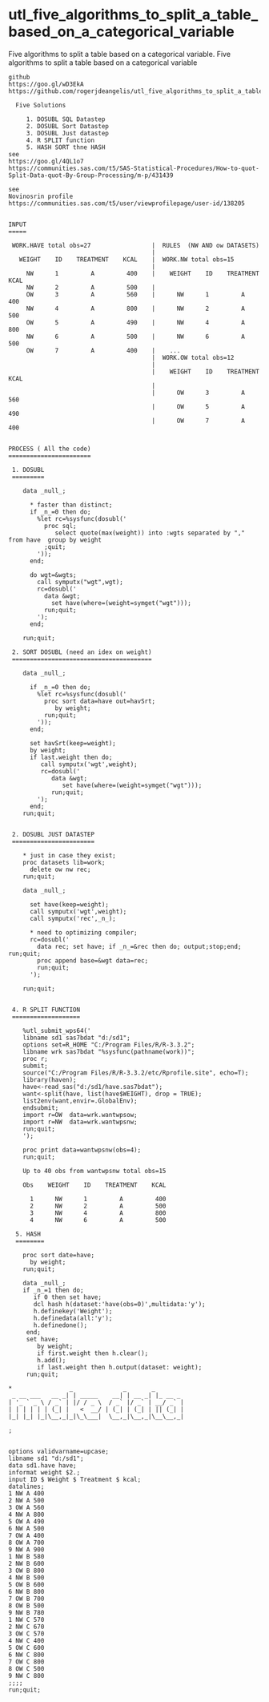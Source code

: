 # utl_five_algorithms_to_split_a_table_based_on_a_categorical_variable
Five algorithms to split a table based on a categorical variable. 
    Five algorithms to split a table based on a categorical variable

    github
    https://goo.gl/wD3EkA
    https://github.com/rogerjdeangelis/utl_five_algorithms_to_split_a_table_based_on_a_categorical_variable

      Five Solutions

         1. DOSUBL SQL Datastep
         2. DOSUBL Sort Datastep
         3. DOSUBL Just datastep
         4. R SPLIT function
         5. HASH SORT thne HASH
    see
    https://goo.gl/4QL1o7
    https://communities.sas.com/t5/SAS-Statistical-Procedures/How-to-quot-Split-Data-quot-By-Group-Processing/m-p/431439

    see
    Novinosrin profile
    https://communities.sas.com/t5/user/viewprofilepage/user-id/138205


    INPUT
    =====

     WORK.HAVE total obs=27                 |  RULES  (NW AND ow DATASETS)
                                            |
       WEIGHT    ID    TREATMENT    KCAL    |  WORK.NW total obs=15
                                            |
         NW      1         A         400    |    WEIGHT    ID    TREATMENT    KCAL
         NW      2         A         500    |
         OW      3         A         560    |      NW      1         A         400
         NW      4         A         800    |      NW      2         A         500
         OW      5         A         490    |      NW      4         A         800
         NW      6         A         500    |      NW      6         A         500
         OW      7         A         400    |    ...
                                            |  WORK.OW total obs=12
                                            |
                                            |    WEIGHT    ID    TREATMENT    KCAL
                                            |
                                            |      OW      3         A         560
                                            |      OW      5         A         490
                                            |      OW      7         A         400


    PROCESS ( All the code)
    =======================

     1. DOSUBL
     =========

        data _null_;

          * faster than distinct;
          if _n_=0 then do;
            %let rc=%sysfunc(dosubl('
              proc sql;
                 select quote(max(weight)) into :wgts separated by "," from have  group by weight
              ;quit;
            '));
          end;

          do wgt=&wgts;
            call symputx("wgt",wgt);
            rc=dosubl('
              data &wgt;
                set have(where=(weight=symget("wgt")));
              run;quit;
            ');
          end;

        run;quit;

     2. SORT DOSUBL (need an idex on weight)
     =======================================

        data _null_;

          if _n_=0 then do;
            %let rc=%sysfunc(dosubl('
              proc sort data=have out=havSrt;
                 by weight;
              run;quit;
            '));
          end;

          set havSrt(keep=weight);
          by weight;
          if last.weight then do;
             call symputx('wgt',weight);
             rc=dosubl('
                data &wgt;
                   set have(where=(weight=symget("wgt")));
                run;quit;
            ');
          end;
        run;quit;


     2. DOSUBL JUST DATASTEP
     =======================

        * just in case they exist;
        proc datasets lib=work;
          delete ow nw rec;
        run;quit;

        data _null_;

          set have(keep=weight);
          call symputx('wgt',weight);
          call symputx('rec',_n_);

          * need to optimizing compiler;
          rc=dosubl('
            data rec; set have; if _n_=&rec then do; output;stop;end; run;quit;
            proc append base=&wgt data=rec;
            run;quit;
          ');

        run;quit;


     4. R SPLIT FUNCTION
     ===================

        %utl_submit_wps64('
        libname sd1 sas7bdat "d:/sd1";
        options set=R_HOME "C:/Program Files/R/R-3.3.2";
        libname wrk sas7bdat "%sysfunc(pathname(work))";
        proc r;
        submit;
        source("C:/Program Files/R/R-3.3.2/etc/Rprofile.site", echo=T);
        library(haven);
        have<-read_sas("d:/sd1/have.sas7bdat");
        want<-split(have, list(have$WEIGHT), drop = TRUE);
        list2env(want,envir=.GlobalEnv);
        endsubmit;
        import r=OW  data=wrk.wantwpsow;
        import r=NW  data=wrk.wantwpsnw;
        run;quit;
        ');

        proc print data=wantwpsnw(obs=4);
        run;quit;

        Up to 40 obs from wantwpsnw total obs=15

        Obs    WEIGHT    ID    TREATMENT    KCAL

          1      NW      1         A         400
          2      NW      2         A         500
          3      NW      4         A         800
          4      NW      6         A         500

      5. HASH
      ========

        proc sort date=have;
          by weight;
        run;quit;

        data _null_;
        if _n_=1 then do;
           if 0 then set have;
           dcl hash h(dataset:'have(obs=0)',multidata:'y');
           h.definekey('Weight');
           h.definedata(all:'y');
           h.definedone();
         end;
         set have;
            by weight;
            if first.weight then h.clear();
            h.add();
            if last.weight then h.output(dataset: weight);
         run;quit;

    *                _              _       _
     _ __ ___   __ _| | _____    __| | __ _| |_ __ _
    | '_ ` _ \ / _` | |/ / _ \  / _` |/ _` | __/ _` |
    | | | | | | (_| |   <  __/ | (_| | (_| | || (_| |
    |_| |_| |_|\__,_|_|\_\___|  \__,_|\__,_|\__\__,_|

    ;


    options validvarname=upcase;
    libname sd1 "d:/sd1";
    data sd1.have have;
    informat weight $2.;
    input ID $ Weight $ Treatment $ kcal;
    datalines;
    1 NW A 400
    2 NW A 500
    3 OW A 560
    4 NW A 800
    5 OW A 490
    6 NW A 500
    7 OW A 400
    8 OW A 700
    9 NW A 900
    1 NW B 580
    2 NW B 600
    3 OW B 800
    4 NW B 500
    5 OW B 600
    6 NW B 800
    7 OW B 700
    8 OW B 500
    9 NW B 780
    1 NW C 570
    2 NW C 670
    3 OW C 570
    4 NW C 400
    5 OW C 600
    6 NW C 800
    7 OW C 800
    8 OW C 500
    9 NW C 800
    ;;;;
    run;quit;

